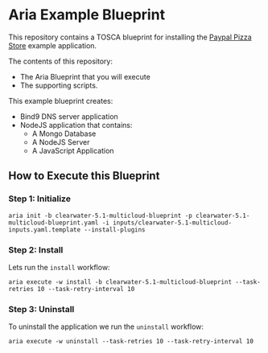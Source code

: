 # Aria Example Blueprint

This repository contains a TOSCA blueprint for installing the [Paypal Pizza Store](https://github.com/paypal/rest-api-sample-app-nodejs/) example application.

The contents of this repository:

- The Aria Blueprint that you will execute
- The supporting scripts.

This example blueprint creates:

- Bind9 DNS server application
- NodeJS application that contains:
    - A Mongo Database
    - A NodeJS Server
    - A JavaScript Application

## How to Execute this Blueprint


### Step 1: Initialize

`aria init -b clearwater-5.1-multicloud-blueprint -p clearwater-5.1-multicloud-blueprint.yaml -i inputs/clearwater-5.1-multicloud-inputs.yaml.template --install-plugins`

### Step 2: Install

Lets run the `install` workflow:

`aria execute -w install -b clearwater-5.1-multicloud-blueprint --task-retries 10 --task-retry-interval 10`

### Step 3: Uninstall

To uninstall the application we run the `uninstall` workflow:

`aria execute -w uninstall --task-retries 10 --task-retry-interval 10`
